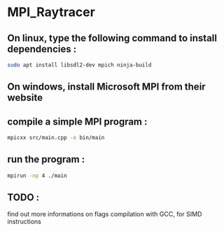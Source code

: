 # MPI_Raytracer

## On linux, type the following command to install dependencies :

```sh
sudo apt install libsdl2-dev mpich ninja-build
```

## On windows, install Microsoft MPI from their website

## compile a simple MPI program :
```sh
mpicxx src/main.cpp -o bin/main
```

## run the program :
```sh
mpirun -np 4 ./main
```

## TODO :
find out more informations on flags compilation with GCC, for SIMD instructions 
